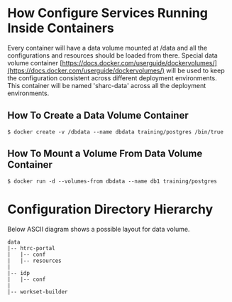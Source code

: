 # How Configure Services Running Inside Containers

Every container will have a data volume mounted at /data and all
the configurations and resources should be loaded from there. Special data
volume container [https://docs.docker.com/userguide/dockervolumes/](https://docs.docker.com/userguide/dockervolumes/)
will be used to keep the configuration consistent across different
deployment environments. This container will be named 'sharc-data' across all
the deployment environments.

## How To Create a Data Volume Container

```
$ docker create -v /dbdata --name dbdata training/postgres /bin/true
```

## How To Mount a Volume From Data Volume Container

```
$ docker run -d --volumes-from dbdata --name db1 training/postgres
```

# Configuration Directory Hierarchy

Below ASCII diagram shows a possible layout for data volume.


```
data
|-- htrc-portal
|   |-- conf
|   |-- resources
|
|-- idp
|   |-- conf
|
|-- workset-builder
```
